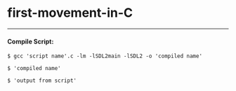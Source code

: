 # first-movement-in-C

---
#### Compile Script:
`$ gcc 'script name'.c -lm -lSDL2main -lSDL2 -o 'compiled name'`

`$ 'compiled name'`

`$ 'output from script'`
